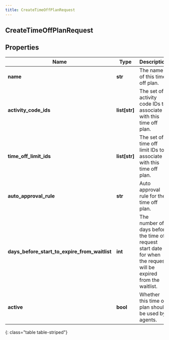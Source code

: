 ```yaml
---
title: CreateTimeOffPlanRequest
---
```

## CreateTimeOffPlanRequest

## Properties

|Name | Type | Description | Notes|
|------------ | ------------- | ------------- | -------------|
| **name** | **str** | The name of this time off plan. | |
| **activity_code_ids** | **list[str]** | The set of activity code IDs to associate with this time off plan. | [optional] |
| **time_off_limit_ids** | **list[str]** | The set of time off limit IDs to associate with this time off plan. | [optional] |
| **auto_approval_rule** | **str** | Auto approval rule for the time off plan. | |
| **days_before_start_to_expire_from_waitlist** | **int** | The number of days before the time off request start date for when the request will be expired from the waitlist. | [optional] |
| **active** | **bool** | Whether this time off plan should be used by agents. | |
{: class="table table-striped"}


